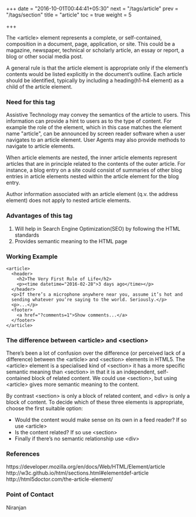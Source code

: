 +++
date = "2016-10-01T00:44:41+05:30"
next = "/tags/article"
prev = "/tags/section"
title = "article"
toc = true
weight = 5

+++

<p>The <span class='tag-span'>&lt;article&gt;</span> element represents a complete, or self-contained, composition in a document, page, application, or site. This could be a magazine, newspaper, technical or scholarly article, an essay or report, a blog or other social media post.</p>

<p>A general rule is that the article element is appropriate only if the element’s contents would be listed explicitly in the document’s outline. Each article should be identified, typically by including a heading(h1-h4 element) as a child of the article element.</p>

<h3>Need for this tag</h3>

<p>Assistive Technology may convey the semantics of the article to users. This information can provide a hint to users as to the type of content. For example the role of the element, which in this case matches the element name "article", can be announced by screen reader software when a user navigates to an article element. User Agents may also provide methods to navigate to article elements.</p>

<p>When article elements are nested, the inner article elements represent articles that are in principle related to the contents of the outer article. For instance, a blog entry on a site could consist of summaries of other blog entries in article elements nested within the article element for the blog entry.</p>

<p>Author information associated with an article element (q.v. the address element) does not apply to nested article elements.</p>

<h3>Advantages of this tag</h3>

<ol>
  <li>Will help in Search Engine Optimization(SEO) by following the HTML standards</li>
  <li>Provides semantic meaning to the HTML page</li>
</ol>

<h3>Working Example</h3>

    <article>
      <header>
        <h2>The Very First Rule of Life</h2>
        <p><time datetime="2016-02-28">3 days ago</time></p>
      </header>
      <p>If there’s a microphone anywhere near you, assume it’s hot and
      sending whatever you’re saying to the world. Seriously.</p>
      <p>...</p>
      <footer>
        <a href="?comments=1">Show comments...</a>
      </footer>
    </article>

<h3>The difference between 	&lt;article&gt; and &lt;section&gt;</h3>

<p>There’s been a lot of confusion over the difference (or perceived lack of a difference) between the &lt;article&gt; and &lt;section&gt; elements in HTML5. The &lt;article&gt; element is a specialised kind of &lt;section&gt; it has a more specific semantic meaning than &lt;section&gt; in that it is an independent, self-contained block of related content. We could use &lt;section&gt;, but using &lt;article&gt; gives more semantic meaning to the content.</p>

<p>By contrast &lt;section&gt; is only a block of related content, and &lt;div&gt; is only a block of content. To decide which of these three elements is appropriate, choose the first suitable option:</p>

<ul>
  <li>Would the content would make sense on its own in a feed reader? If so use &lt;article&gt;</li>
  <li>Is the content related? If so use &lt;section&gt;</li>
  <li>Finally if there’s no semantic relationship use &lt;div&gt;</li>
</ul>

<h3>References</h3>
https://developer.mozilla.org/en/docs/Web/HTML/Element/article
<br>
http://w3c.github.io/html/sections.html#elementdef-article
<br>
http://html5doctor.com/the-article-element/

<h3>Point of Contact</h3>
<p>Niranjan</p>
